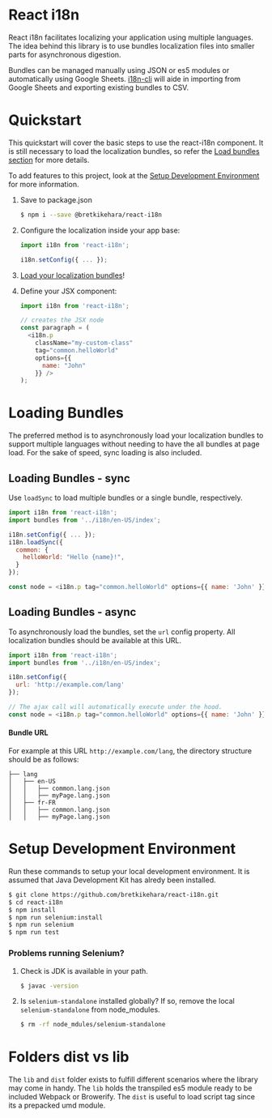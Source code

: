 React i18n
==============================

React i18n facilitates localizing your application using multiple languages. The idea behind this library is to use bundles localization files into smaller parts for asynchronous digestion.

Bundles can be managed manually using JSON or es5 modules or automatically using Google Sheets. [i18n-cli](https://github.com/bretkikehara/i18n-cli) will aide in importing from Google Sheets and exporting existing bundles to CSV.

# Quickstart

This quickstart will cover the basic steps to use the react-i18n component. It is still necessary to load the localization bundles, so refer the [Load bundles section](#loading-bundles) for more details.

To add features to this project, look at the [Setup Development Environment](#setup-development-environment) for more information.

1. Save to package.json
    ```sh
    $ npm i --save @bretkikehara/react-i18n
    ````

2. Configure the localization inside your app base:
    ```js
    import i18n from 'react-i18n';

    i18n.setConfig({ ... });
    ```

3. [Load your localization bundles](#loading-bundles)!
4. Define your JSX component:
    ```js
    import i18n from 'react-i18n';

    // creates the JSX node
    const paragraph = (
      <i18n.p
        className="my-custom-class"
        tag="common.helloWorld"
        options={{
          name: "John"
        }} />
    );
    ```

# Loading Bundles

The preferred method is to asynchronously load your localization bundles to support multiple languages without needing to have the all bundles at page load. For the sake of speed, sync loading is also included.

## Loading Bundles - sync

Use `loadSync` to load multiple bundles or a single bundle, respectively.

```js
import i18n from 'react-i18n';
import bundles from '../i18n/en-US/index';

i18n.setConfig({ ... });
i18n.loadSync({
  common: {
    helloWorld: "Hello {name}!",
  }
});

const node = <i18n.p tag="common.helloWorld" options={{ name: 'John' }} />
```

## Loading Bundles - async

To asynchronously load the bundles, set the `url` config property. All localization bundles should be available at this URL.

```js
import i18n from 'react-i18n';
import bundles from '../i18n/en-US/index';

i18n.setConfig({
  url: 'http://example.com/lang'
});

// The ajax call will automatically execute under the hood.
const node = <i18n.p tag="common.helloWorld" options={{ name: 'John' }} />
```

#### Bundle URL

For example at this URL `http://example.com/lang`, the directory structure should be as follows:

```
├── lang
│   ├── en-US
│   │   ├── common.lang.json
│   │   ├── myPage.lang.json
│   ├── fr-FR
│   │   ├── common.lang.json
│   │   ├── myPage.lang.json
```

# Setup Development Environment

Run these commands to setup your local development environment. It is assumed that Java Development Kit has alredy been installed.

```sh
$ git clone https://github.com/bretkikehara/react-i18n.git
$ cd react-i18n
$ npm install
$ npm run selenium:install
$ npm run selenium
$ npm run test
```

### Problems running Selenium?

1. Check is JDK is available in your path.
    ```sh
    $ javac -version
    ```

2. Is `selenium-standalone` installed globally? If so, remove the local `selenium-standalone` from node_modules.
    ```sh
    $ rm -rf node_mdules/selenium-standalone
    ```

# Folders dist vs lib

The `lib` and `dist` folder exists to fulfill different scenarios where the library may come in handy. The `lib` holds the transpiled es5 module ready to be included Webpack or Browerify. The `dist` is useful to load script tag since its a prepacked umd module.
